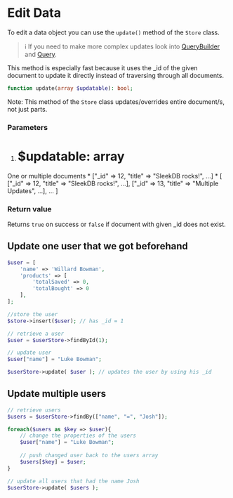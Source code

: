 <!--METADATA
{
    "title": "Edit Data",
    "url": "edit-data",
    "icon": "hammer"
}
!METADATA-->

# Edit Data

To edit a data object you can use the `update()` method of the `Store` class.

> ℹ️ If you need to make more complex updates look into <a class="gotoblock" href="#/query-builder">QueryBuilder</a> and <a class="gotoblock" href="#/query">Query</a>.

This method is especially fast because it uses the _id of the given document to update it directly instead of traversing through all documents.

```php
function update(array $updatable): bool;
```

Note: This method of the `Store` class updates/overrides entire document/s, not just parts.

### Parameters

  1. # $updatable: array
  One or multiple documents
    * ["_id" => 12, "title" => "SleekDB rocks!", ...]
    * [ ["_id" => 12, "title" => "SleekDB rocks!", ...], ["_id" => 13, "title" => "Multiple Updates", ...], ... ]

### Return value
Returns `true` on success or `false` if document with given _id does not exist.

## Update one user that we got beforehand

```php
$user = [
    'name' => 'Willard Bowman',
    'products' => [
        'totalSaved' => 0,
        'totalBought' => 0
    ],
];

//store the user
$store->insert($user); // has _id = 1

// retrieve a user
$user = $userStore->findById(1);

// update user
$user["name"] = "Luke Bowman";

$userStore->update( $user ); // updates the user by using his _id
```

## Update multiple users

```php
// retrieve users
$users = $userStore->findBy(["name", "=", "Josh"]);

foreach($users as $key => $user){
    // change the properties of the users
    $user["name"] = "Luke Bowman";
    
    // push changed user back to the users array
    $users[$key] = $user;
}

// update all users that had the name Josh
$userStore->update( $users );
```
